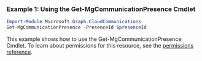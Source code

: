 ### Example 1: Using the Get-MgCommunicationPresence Cmdlet
```powershell
Import-Module Microsoft.Graph.CloudCommunications
Get-MgCommunicationPresence -PresenceId $presenceId
```
This example shows how to use the Get-MgCommunicationPresence Cmdlet.
To learn about permissions for this resource, see the [permissions reference](/graph/permissions-reference).
